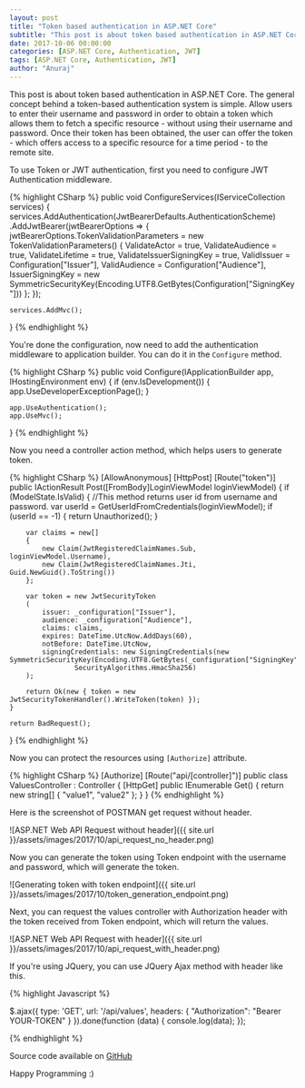 ```yaml
---
layout: post
title: "Token based authentication in ASP.NET Core"
subtitle: "This post is about token based authentication in ASP.NET Core. The general concept behind a token-based authentication system is simple. Allow users to enter their username and password in order to obtain a token which allows them to fetch a specific resource - without using their username and password. Once their token has been obtained, the user can offer the token - which offers access to a specific resource for a time period - to the remote site."
date: 2017-10-06 00:00:00
categories: [ASP.NET Core, Authentication, JWT]
tags: [ASP.NET Core, Authentication, JWT]
author: "Anuraj"
---
```

This post is about token based authentication in ASP.NET Core. The general concept behind a token-based authentication system is simple. Allow users to enter their username and password in order to obtain a token which allows them to fetch a specific resource - without using their username and password. Once their token has been obtained, the user can offer the token - which offers access to a specific resource for a time period - to the remote site.

To use Token or JWT authentication, first you need to configure JWT Authentication middleware. 

{% highlight CSharp %}
public void ConfigureServices(IServiceCollection services)
{
    services.AddAuthentication(JwtBearerDefaults.AuthenticationScheme)
    .AddJwtBearer(jwtBearerOptions =>
    {
        jwtBearerOptions.TokenValidationParameters = new TokenValidationParameters()
        {
            ValidateActor = true,
            ValidateAudience = true,
            ValidateLifetime = true,
            ValidateIssuerSigningKey = true,
            ValidIssuer = Configuration["Issuer"],
            ValidAudience = Configuration["Audience"],
            IssuerSigningKey = new SymmetricSecurityKey(Encoding.UTF8.GetBytes(Configuration["SigningKey"]))
        };
    });

    services.AddMvc();
}
{% endhighlight %}

You're done the configuration, now need to add the authentication middleware to application builder. You can do it in the `Configure` method.

{% highlight CSharp %}
public void Configure(IApplicationBuilder app, IHostingEnvironment env)
{
    if (env.IsDevelopment())
    {
        app.UseDeveloperExceptionPage();
    }

    app.UseAuthentication();
    app.UseMvc();
}
{% endhighlight %}

Now you need a controller action method, which helps users to generate token. 

{% highlight CSharp %}
[AllowAnonymous]
[HttpPost]
[Route("token")]
public IActionResult Post([FromBody]LoginViewModel loginViewModel)
{
    if (ModelState.IsValid)
    {
        //This method returns user id from username and password.
        var userId = GetUserIdFromCredentials(loginViewModel); 
        if (userId == -1)
        {
            return Unauthorized();
        }

        var claims = new[]
        {
            new Claim(JwtRegisteredClaimNames.Sub, loginViewModel.Username),
            new Claim(JwtRegisteredClaimNames.Jti, Guid.NewGuid().ToString())
        };

        var token = new JwtSecurityToken
        (
            issuer: _configuration["Issuer"],
            audience: _configuration["Audience"],
            claims: claims,
            expires: DateTime.UtcNow.AddDays(60),
            notBefore: DateTime.UtcNow,
            signingCredentials: new SigningCredentials(new SymmetricSecurityKey(Encoding.UTF8.GetBytes(_configuration["SigningKey"])),
                    SecurityAlgorithms.HmacSha256)
        );

        return Ok(new { token = new JwtSecurityTokenHandler().WriteToken(token) });
    }

    return BadRequest();
}
{% endhighlight %}

Now you can protect the resources using `[Authorize]` attribute.

{% highlight CSharp %}
[Authorize]
[Route("api/[controller]")]
public class ValuesController : Controller
{
    [HttpGet]
    public IEnumerable<string> Get()
    {
        return new string[] { "value1", "value2" };
    }
}
{% endhighlight %}

Here is the screenshot of POSTMAN get request without header.

![ASP.NET Web API Request without header]({{ site.url }}/assets/images/2017/10/api_request_no_header.png)

Now you can generate the token using Token endpoint with the username and password, which will generate the token.

![Generating token with token endpoint]({{ site.url }}/assets/images/2017/10/token_generation_endpoint.png)

Next, you can request the values controller with Authorization header with the token received from Token endpoint, which will return the values.

![ASP.NET Web API Request with header]({{ site.url }}/assets/images/2017/10/api_request_with_header.png)

If you're using JQuery, you can use JQuery Ajax method with header like this.

{% highlight Javascript %}

$.ajax({
    type: 'GET',
    url: '/api/values',
    headers: {
        "Authorization": "Bearer YOUR-TOKEN"
    }
}).done(function (data) {
    console.log(data);
});

{% endhighlight %}

Source code available on [GitHub](https://github.com/anuraj/AspNetCoreSamples/tree/master/WebApiAuthDemo)

Happy Programming :)
